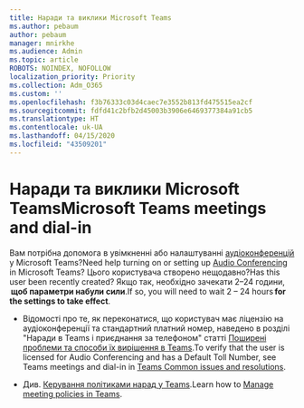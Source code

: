 ```yaml
---
title: Наради та виклики Microsoft Teams
ms.author: pebaum
author: pebaum
manager: mnirkhe
ms.audience: Admin
ms.topic: article
ROBOTS: NOINDEX, NOFOLLOW
localization_priority: Priority
ms.collection: Adm_O365
ms.custom: ''
ms.openlocfilehash: f3b76333c03d4caec7e3552b813fd475515ea2cf
ms.sourcegitcommit: fdfd41c2bfb2d45003b3906e6469377384a91cb5
ms.translationtype: HT
ms.contentlocale: uk-UA
ms.lasthandoff: 04/15/2020
ms.locfileid: "43509201"
---
```

# <a name="microsoft-teams-meetings-and-dial-in"></a><span data-ttu-id="559c4-102">Наради та виклики Microsoft Teams</span><span class="sxs-lookup"><span data-stu-id="559c4-102">Microsoft Teams meetings and dial-in</span></span>

<span data-ttu-id="559c4-103">Вам потрібна допомога в увімкненні або налаштуванні [аудіоконференцій](https://docs.microsoft.com/microsoftteams/audio-conferencing-in-office-365) у Microsoft Teams?</span><span class="sxs-lookup"><span data-stu-id="559c4-103">Need help turning on or setting up [Audio Conferencing](https://docs.microsoft.com/microsoftteams/audio-conferencing-in-office-365) in Microsoft Teams?</span></span> <span data-ttu-id="559c4-104">Цього користувача створено нещодавно?</span><span class="sxs-lookup"><span data-stu-id="559c4-104">Has this user been recently created?</span></span> <span data-ttu-id="559c4-105">Якщо так, необхідно зачекати 2–24 години,  **щоб параметри набули сили**.</span><span class="sxs-lookup"><span data-stu-id="559c4-105">If so, you will need to wait 2 – 24 hours **for the settings to take effect**.</span></span>

- <span data-ttu-id="559c4-106">Відомості про те, як переконатися, що користувач має ліцензію на аудіоконференції та стандартний платний номер, наведено в розділі "Наради в Teams і приєднання за телефоном" статті [Поширені проблеми та способи їх вирішення в Teams](https://docs.microsoft.com/microsoftteams/known-issues).</span><span class="sxs-lookup"><span data-stu-id="559c4-106">To verify that the user is licensed for Audio Conferencing and has a Default Toll Number, see Teams meetings and dial-in in [Teams Common issues and resolutions](https://docs.microsoft.com/microsoftteams/known-issues).</span></span>

- <span data-ttu-id="559c4-107">Див. [Керування політиками нарад у Teams](https://docs.microsoft.com/microsoftteams/meeting-policies-in-teams).</span><span class="sxs-lookup"><span data-stu-id="559c4-107">Learn how to [Manage meeting policies in Teams](https://docs.microsoft.com/microsoftteams/meeting-policies-in-teams).</span></span> 
